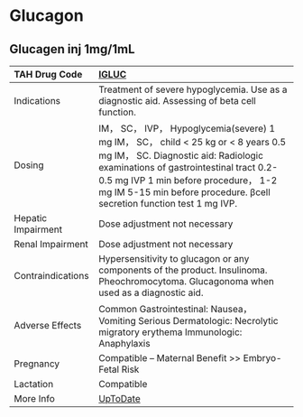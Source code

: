 # Glucagon

## Glucagen inj 1mg/1mL

| TAH Drug Code      | [IGLUC](https://www.tahsda.org.tw/drugs/hissearch.php?drug_code=IGLUC)                                                                                                                                                                                                                |
|:-------------------|:--------------------------------------------------------------------------------------------------------------------------------------------------------------------------------------------------------------------------------------------------------------------------------------|
| Indications        | Treatment of severe hypoglycemia. Use as a diagnostic aid. Assessing of beta cell function.                                                                                                                                                                                           |
| Dosing             | IM， SC， IVP， Hypoglycemia(severe) 1 mg IM， SC， child < 25 kg or < 8 years 0.5 mg IM， SC. Diagnostic aid: Radiologic examinations of gastrointestinal tract 0.2-0.5 mg IVP 1 min before procedure， 1-2 mg IM 5-15 min before procedure. βcell secretion function test 1 mg IVP. |
| Hepatic Impairment | Dose adjustment not necessary                                                                                                                                                                                                                                                         |
| Renal Impairment   | Dose adjustment not necessary                                                                                                                                                                                                                                                         |
| Contraindications  | Hypersensitivity to glucagon or any components of the product. Insulinoma. Pheochromocytoma. Glucagonoma when used as a diagnostic aid.                                                                                                                                               |
| Adverse Effects    | Common Gastrointestinal: Nausea， Vomiting Serious Dermatologic: Necrolytic migratory erythema Immunologic: Anaphylaxis                                                                                                                                                               |
| Pregnancy          | Compatible – Maternal Benefit >> Embryo-Fetal Risk                                                                                                                                                                                                                                    |
| Lactation          | Compatible                                                                                                                                                                                                                                                                            |
| More Info          | [UpToDate](https://www.uptodate.com/contents/glucagon-drug-information)                                                                                                                                                                                                               |


